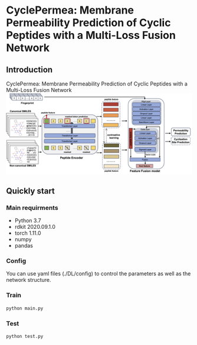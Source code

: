 # CyclePermea: Membrane Permeability Prediction of Cyclic Peptides with a Multi-Loss Fusion Network

## Introduction
CyclePermea: Membrane Permeability Prediction of Cyclic Peptides with a Multi-Loss Fusion Network
![model architecture](./model.png)

## Quickly start
### Main requirments
- Python 3.7
- rdkit 2020.09.1.0
- torch 1.11.0
- numpy
- pandas

### Config
You can use yaml files (./DL/config) to control the parameters as well as the network structure.

### Train
```python
python main.py
```

### Test
```python
python test.py
```


